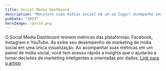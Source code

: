 ```yaml
---
title: Social Media Dashboard
description: "Monitore suas mídias social em um só lugar! Acompanhe seu o Facebook, Instagram e YouTube em um só lugar. 🧑‍💻"
pubDate: "2023"
heroImage: /post8.png
---
```


O Social Media Dashboard reúnem métricas das plataformas: Facebook, Instagram e YouTube. As exibe seu desempenho de marketing de mídia social em uma única visualização. Ao acompanhar suas métricas em um painel de mídia social, você tem acesso rápido a insights que o ajudarão a tomar decisões de marketing inteligentes e orientadas por dados.
[Link para o artigo](https://github.com/Samuraiflamesf/Social-Media-Dashboard)